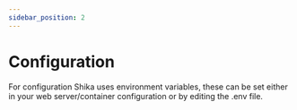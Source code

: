 ```yaml
---
sidebar_position: 2
---
```


# Configuration

For configuration Shika uses environment variables, these can be set either in your web server/container configuration or by editing the .env file.